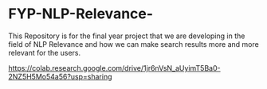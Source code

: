# FYP-NLP-Relevance-
This Repository is for the final year project that we are developing in the field of NLP Relevance and how we can make search results more and more relevant for the users. 


https://colab.research.google.com/drive/1jr6nVsN_aUyimT5Ba0-2NZ5H5Mo54a56?usp=sharing

